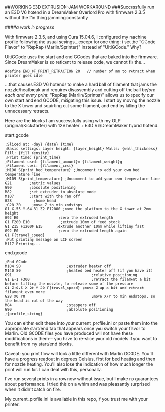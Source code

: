 ##WORKING E3D EXTRUSION-JAM WORKAROUND
###Successfully run an E3D V6 hotend in a DreamMaker Overlord Pro with firmware 2.3.5 without the f'in thing jamming constantly

####*a work in progress*

With firmware 2.3.5, and using Cura 15.04.6, I configured my machine profile following the usual settings...except for one thing: I set the "GCode Flavor" to "RepRap (Marlin/Sprinter)" instead of "UltiGCode." Why?

UltiGCode uses the start and end GCodes that are baked into the firmware. Since DreamMaker is so reticent to release code, we cannot fix the...
```
#define END_OF_PRINT_RETRACTION 20   // number of mm to retract when printer goes idle
```

...that causes E3D V6 hotends to make a hard ball of filament that jams the nozzle/heatbreak and requires disassembly and cutting off the ball *before each and every print.* "RepRap (Marlin/Sprinter)" allows us to specify our own start and end GCODE, mitigating this issue. I start by moving the nozzle to the X tower and squirting out some filament, and end by killing the unnecessary retracts.

Here are the blocks I am successfully using with my OLP (original/Kickstarter) with 12V heater + E3D V6/DreamMaker hybrid hotend.

start.gcode
```
;Sliced at: {day} {date} {time}
;Basic settings: Layer height: {layer_height} Walls: {wall_thickness} Fill: {fill_density}
;Print time: {print_time}
;Filament used: {filament_amount}m {filament_weight}g
;Filament cost: {filament_cost}
;M190 S{print_bed_temperature} ;Uncomment to add your own bed temperature line
;M109 S{print_temperature} ;Uncomment to add your own temperature line
G21        ;metric values
G90        ;absolute positioning
M82        ;set extruder to absolute mode
M107       ;start with the fan off
G28          ;home head
;G28 Z0     ;move Z to min endstops
G1 X-55 Y-64.81 Z2 F12000 ;move the platform to the X tower at 2mm height
G92 E0                  ;zero the extruded length
G1 F200 E10              ;extrude 10mm of feed stock
G1 Z15 F12000 E15      ;extrude another 10mm while lifting fast
G92 E0                  ;zero the extruded length again
G1 F{travel_speed}
;Put printing message on LCD screen
M117 Printing...
```


end.gcode
```
;End GCode
M104 S0                     ;extruder heater off
M140 S0                     ;heated bed heater off (if you have it)
G91                                    ;relative positioning
G1 E-1 F300                            ;retract the filament a bit before lifting the nozzle, to release some of the pressure
G1 Z+0.5 X-20 Y-20 F{travel_speed} ;move Z up a bit and retract filament even more
G28 X0 Y0                              ;move X/Y to min endstops, so the head is out of the way
M84                         ;steppers off
G90                         ;absolute positioning
;{profile_string}
```


You can either edit these into your current_profile.ini or paste them into the appropriate start/end tab that appears once you switch your flavor to Marlin. Old GCODE files you have produced will not have these modifications in them-- you have to re-slice your old models if you want to benefit from my start/end blocks.

Caveat: you print flow will look a little different with Marlin GCODE. You'll have a progress readout in degrees Celsius, first for bed heating and then for nozzle heating. You'll also lose the indication of how much longer the print will run for. I can deal with this, personally.

I've run several prints in a row now without issue, but I make no guarantees about performance. I tried this on a whim and was pleasantly surprised when it didn't catch on fire.

My current_profile.ini is available in this repo, if you trust me with your printer.
